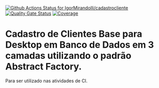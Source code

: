 [![Github Actions Status for IgorMirandolli/cadastrocliente](https://github.com/IgorMirandolli/cadastrocliente/workflows/Integra%C3%A7%C3%A3o%20continua%20de%20Java%20com%20Maven/badge.svg)](https://github.com/IgorMirandolli/cadastrocliente/actions) 
[![Quality Gate Status](https://sonarcloud.io/api/project_badges/measure?project=IgorMirandolli_cadastrocliente&metric=alert_status)](https://sonarcloud.io/summary/new_code?id=IgorMirandolli_cadastrocliente)
[![Coverage](https://sonarcloud.io/api/project_badges/measure?project=IgorMirandolli_cadastrocliente&metric=coverage)](https://sonarcloud.io/component_measures?id=IgorMirandolli_cadastrocliente_base&metric=coverage)

# Cadastro de Clientes Base para Desktop em Banco de Dados em 3 camadas utilizando o padrão Abstract Factory.

Para ser utilizado nas atividades de CI.

